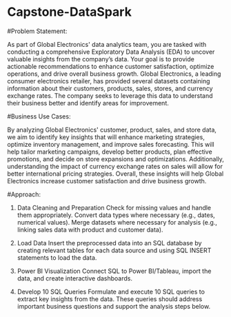 # Capstone-DataSpark

#Problem Statement:

As part of Global Electronics' data analytics team, you are tasked with conducting a comprehensive Exploratory Data Analysis (EDA) to uncover valuable insights from the company’s data. Your goal is to provide actionable recommendations to enhance customer satisfaction, optimize operations, and drive overall business growth.
Global Electronics, a leading consumer electronics retailer, has provided several datasets containing information about their customers, products, sales, stores, and currency exchange rates. The company seeks to leverage this data to understand their business better and identify areas for improvement.


#Business Use Cases:

By analyzing Global Electronics' customer, product, sales, and store data, we aim to identify key insights that will enhance marketing strategies, optimize inventory management, and improve sales forecasting. This will help tailor marketing campaigns, develop better products, plan effective promotions, and decide on store expansions and optimizations. Additionally, understanding the impact of currency exchange rates on sales will allow for better international pricing strategies. Overall, these insights will help Global Electronics increase customer satisfaction and drive business growth.

#Approach:

1. Data Cleaning and Preparation
Check for missing values and handle them appropriately.
Convert data types where necessary (e.g., dates, numerical values).
Merge datasets where necessary for analysis (e.g., linking sales data with product and customer data).

2. Load Data
Insert the preprocessed data into an SQL database by creating relevant tables for each data source and using SQL INSERT statements to load the data.

3. Power BI Visualization
Connect SQL to Power BI/Tableau, import the data, and create interactive dashboards.

4. Develop 10 SQL Queries
Formulate and execute 10 SQL queries to extract key insights from the data. These queries should address important business questions and support the analysis steps below.
